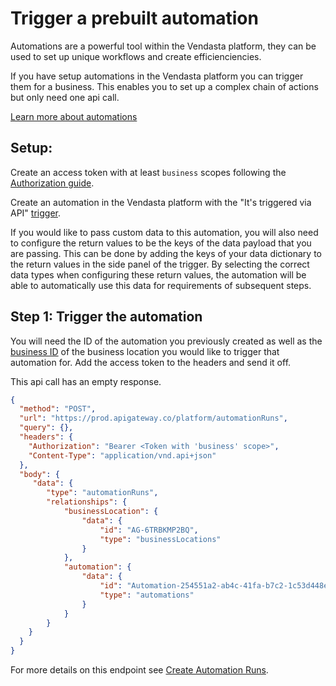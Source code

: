 # Trigger a prebuilt automation

Automations are a powerful tool within the Vendasta platform, they can be used to set up unique workflows and create efficienciencies. 

If you have setup automations in the Vendasta platform you can trigger them for a business. This enables you to set up a complex chain of actions but only need one api call. 

[Learn more about automations](https://support.vendasta.com/hc/en-us/categories/24285550627223-Automations)

## Setup:

Create an access token with at least `business` scopes following the [Authorization guide](../../Authorization/Authorization.md).

Create an automation in the Vendasta platform with the "It's triggered via API" [trigger](https://support.vendasta.com/hc/en-us/articles/4406952880919-Automation-triggers).

If you would like to pass custom data to this automation, you will also need to configure the return values to be the keys of the data payload that you are passing. This can be done by adding the keys of your data dictionary to the return values in the side panel of the trigger. By selecting the correct data types when configuring these return values, the automation will be able to automatically use this data for requirements of subsequent steps.

## Step 1: Trigger the automation

<!--
type: tab
title: Request
-->

You will need the ID of the automation you previously created as well as the [business ID](../Accounts.md) of the business location you would like to trigger that automation for. Add the access token to the headers and send it off. 

This api call has an empty response.



```json http
{
  "method": "POST",
  "url": "https://prod.apigateway.co/platform/automationRuns",
  "query": {},
  "headers": {
    "Authorization": "Bearer <Token with 'business' scope>",
    "Content-Type": "application/vnd.api+json"
  },
  "body": {
     "data": {
        "type": "automationRuns",
        "relationships": {
            "businessLocation": {
                "data": {
                    "id": "AG-6TRBKMP2BQ",
                    "type": "businessLocations"
                }
            },
            "automation": {
                "data": {
                    "id": "Automation-254551a2-ab4c-41fa-b7c2-1c53d448e258",
                    "type": "automations"
                }
            }
        }
    }
  }
}

```
For more details on this endpoint see [Create Automation Runs](b3A6MjA0OTU3MTQ-create-automation-run).


<!--
type: tab-end
-->
